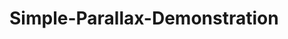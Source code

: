 # Simple-Parallax-Demonstration

[](https://github.com/CalvinJamesHeath/Simple-Parallax-Demonstration/blob/main/img/Screen%20Shot%202021-09-17%20at%205.13.47%20PM.png)
